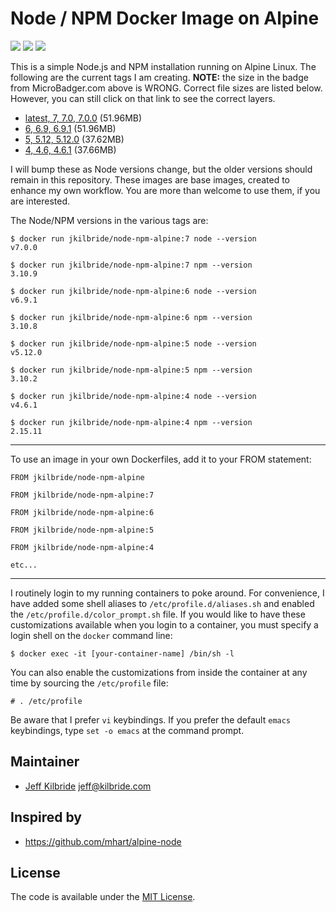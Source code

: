 # Node / NPM Docker Image on Alpine

[![](https://images.microbadger.com/badges/image/jkilbride/node-npm-alpine.svg)](http://microbadger.com/images/jkilbride/node-npm-alpine "Get your own image badge on microbadger.com") [![](https://images.microbadger.com/badges/version/jkilbride/node-npm-alpine.svg)](http://microbadger.com/images/jkilbride/node-npm-alpine "Get your own version badge on microbadger.com") [![](https://images.microbadger.com/badges/license/jkilbride/node-npm-alpine.svg)](http://microbadger.com/images/jkilbride/node-npm-alpine "Get your own license badge on microbadger.com")

This is a simple Node.js and NPM installation running on Alpine Linux. The following are the current tags I am creating. **NOTE:** the size in the badge from MicroBadger.com above is WRONG. Correct file sizes are listed below. However, you can still click on that link to see the correct layers.

- [latest, 7, 7.0, 7.0.0](https://github.com/jeff-kilbride/node-npm-alpine/blob/7/Dockerfile) (51.96MB)
- [6, 6.9, 6.9.1](https://github.com/jeff-kilbride/node-npm-alpine/blob/6/Dockerfile) (51.96MB)
- [5, 5.12, 5.12.0](https://github.com/jeff-kilbride/node-npm-alpine/blob/5/Dockerfile) (37.62MB)
- [4, 4.6, 4.6.1](https://github.com/jeff-kilbride/node-npm-alpine/blob/4/Dockerfile) (37.66MB)

I will bump these as Node versions change, but the older versions should remain in this repository. These images are base images, created to enhance my own workflow. You are more than welcome to use them, if you are interested.

The Node/NPM versions in the various tags are:

```
$ docker run jkilbride/node-npm-alpine:7 node --version
v7.0.0

$ docker run jkilbride/node-npm-alpine:7 npm --version
3.10.9

$ docker run jkilbride/node-npm-alpine:6 node --version
v6.9.1

$ docker run jkilbride/node-npm-alpine:6 npm --version
3.10.8

$ docker run jkilbride/node-npm-alpine:5 node --version
v5.12.0

$ docker run jkilbride/node-npm-alpine:5 npm --version
3.10.2

$ docker run jkilbride/node-npm-alpine:4 node --version
v4.6.1

$ docker run jkilbride/node-npm-alpine:4 npm --version
2.15.11
```
---

To use an image in your own Dockerfiles, add it to your FROM statement:

```
FROM jkilbride/node-npm-alpine

FROM jkilbride/node-npm-alpine:7

FROM jkilbride/node-npm-alpine:6

FROM jkilbride/node-npm-alpine:5

FROM jkilbride/node-npm-alpine:4

etc...
```

---

I routinely login to my running containers to poke around. For convenience, I have added some shell aliases to `/etc/profile.d/aliases.sh` and enabled the `/etc/profile.d/color_prompt.sh` file. If you would like to have these customizations available when you login to a container, you must specify a login shell on the `docker` command line:

```
$ docker exec -it [your-container-name] /bin/sh -l
```

You can also enable the customizations from inside the container at any time by sourcing the `/etc/profile` file:

```
# . /etc/profile
```

Be aware that I prefer `vi` keybindings. If you prefer the default `emacs` keybindings, type `set -o emacs` at the command prompt.

## Maintainer

- [Jeff Kilbride](https://github.com/jeff-kilbride) jeff@kilbride.com

## Inspired by

- <https://github.com/mhart/alpine-node>

## License

The code is available under the [MIT License](/LICENSE).
